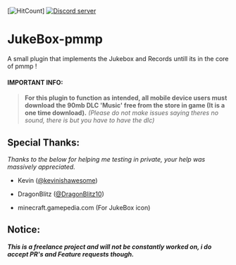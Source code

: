 [![HitCount](http://hits.dwyl.io/Jackthehack21/JukeBox-pmmp.svg)]
<a href="https://tiny.cc/JaxksDC"><img src="https://discordapp.com/api/guilds/554059221847638040/embed.png" alt="Discord server"/></a>

# JukeBox-pmmp

A small plugin that implements the Jukebox and Records untill its in the core of pmmp !

#### IMPORTANT INFO:
>**For this plugin to function as intended, all mobile device users must download the 90mb DLC 'Music' free from the store in game (It is a one time download).**
>*(Please do not make issues saying theres no sound, there is but you have to have the dlc)*

## Special Thanks:
_Thanks to the below for helping me testing in private, your help was massively appreciated._

- Kevin ([@kevinishawesome](https://github.com/kevinishawesome))
- DragonBlitz ([@DragonBlitz10](https://github.com/Dragonblitz10))

- minecraft.gamepedia.com (For JukeBox icon)

## Notice:
___This is a freelance project and will not be constantly worked on, i do accept PR's and Feature requests though.___
